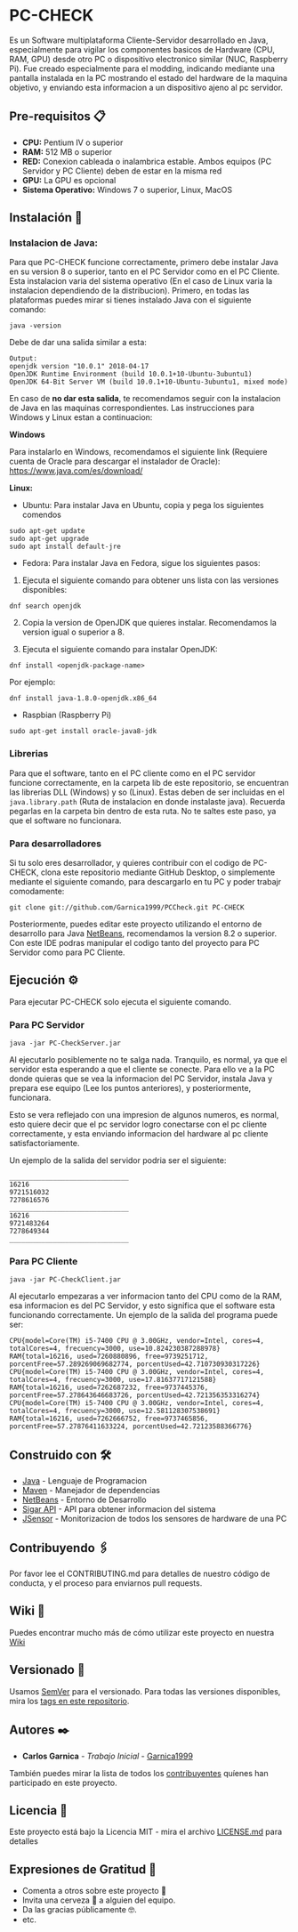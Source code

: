 # PC-CHECK

Es un Software multiplataforma Cliente-Servidor desarrollado en Java, especialmente para vigilar los componentes basicos de Hardware (CPU, RAM, GPU) desde otro PC o dispositivo electronico similar (NUC, Raspberry Pi). Fue creado especialmente para el modding, indicando mediante una pantalla instalada en la PC mostrando el estado del hardware de la maquina objetivo, y enviando esta informacion a un dispositivo ajeno al pc servidor.

## Pre-requisitos 📋

* **CPU:** Pentium IV o superior
* **RAM:** 512 MB o superior
* **RED:** Conexion cableada o inalambrica estable. Ambos equipos (PC Servidor y PC Cliente) deben de estar en la misma red
* **GPU:** La GPU es opcional
* **Sistema Operativo:** Windows 7 o superior, Linux, MacOS

## Instalación 🔧

### Instalacion de Java: 

Para que PC-CHECK funcione correctamente, primero debe instalar Java en su version 8 o superior, tanto en el PC Servidor como en el PC Cliente. Esta instalacion varia del sistema operativo (En el caso de Linux varia la instalacion dependiendo de la distribucion).
Primero, en todas las plataformas puedes mirar si tienes instalado Java con el siguiente comando:

```
java -version
```
Debe de dar una salida similar a esta:

```
Output:
openjdk version "10.0.1" 2018-04-17
OpenJDK Runtime Environment (build 10.0.1+10-Ubuntu-3ubuntu1)
OpenJDK 64-Bit Server VM (build 10.0.1+10-Ubuntu-3ubuntu1, mixed mode)
```
En caso de **no dar esta salida**, te recomendamos seguir con la instalacion de Java en las maquinas correspondientes. Las instrucciones para Windows y Linux estan a continuacion:

**Windows** 

Para instalarlo en Windows, recomendamos el siguiente link (Requiere cuenta de Oracle para descargar el instalador de Oracle):
https://www.java.com/es/download/

**Linux:**
* Ubuntu: Para instalar Java en Ubuntu, copia y pega los siguientes comendos

```
sudo apt-get update
sudo apt-get upgrade
sudo apt install default-jre
```
* Fedora: Para instalar Java en Fedora, sigue los siguientes pasos:
1. Ejecuta el siguiente comando para obtener uns lista con las versiones disponibles:

```
dnf search openjdk
```
2. Copia la version de OpenJDK que quieres instalar. Recomendamos la version igual o superior a 8.

3. Ejecuta el siguiente comando para instalar OpenJDK:
```
dnf install <openjdk-package-name>
```
Por ejemplo:
```
dnf install java-1.8.0-openjdk.x86_64
```

* Raspbian (Raspberry Pi)

```
sudo apt-get install oracle-java8-jdk
```
### Librerias

Para que el software, tanto en el PC cliente como en el PC servidor funcione correctamente, en la carpeta lib de este repositorio, se encuentran las librerias DLL (Windows) y so (Linux). Estas deben de ser incluidas en el `java.library.path` (Ruta de instalacion en donde instalaste java). Recuerda pegarlas en la carpeta bin dentro de esta ruta. No te saltes este paso, ya que el software no funcionara.

### Para desarrolladores

Si tu solo eres desarrollador, y quieres contribuir con el codigo de PC-CHECK, clona este repositorio mediante GitHub Desktop, o simplemente mediante el siguiente comando, para descargarlo en tu PC y poder trabajr comodamente:

```
git clone git://github.com/Garnica1999/PCCheck.git PC-CHECK
```
Posteriormente, puedes editar este proyecto utilizando el entorno de desarrollo para Java [NetBeans](https://netbeans.org/), recomendamos la version 8.2 o superior. Con este IDE podras manipular el codigo tanto del proyecto para PC Servidor como para PC Cliente.

## Ejecución ⚙️

Para ejecutar PC-CHECK solo ejecuta el siguiente comando.
### Para PC Servidor
```
java -jar PC-CheckServer.jar
```
Al ejecutarlo posiblemente no te salga nada. Tranquilo, es normal, ya que el servidor esta esperando a que el cliente se conecte. Para ello ve a la PC donde quieras que se vea la informacion del PC Servidor, instala Java y prepara ese equipo (Lee los puntos anteriores), y posteriormente, funcionara.

Esto se vera reflejado con una impresion de algunos numeros, es normal, esto quiere decir que el pc servidor logro conectarse con el pc cliente correctamente, y esta enviando informacion del hardware al pc cliente satisfactoriamente.

Un ejemplo de la salida del servidor podria ser el siguiente:
```
______________________________
16216
9721516032
7278616576
______________________________
16216
9721483264
7278649344
______________________________
```
### Para PC Cliente
```
java -jar PC-CheckClient.jar
```
Al ejecutarlo empezaras a ver informacion tanto del CPU como de la RAM, esa informacion es del PC Servidor, y esto significa que el software esta funcionando correctamente. Un ejemplo de la salida del programa puede ser:
```
CPU{model=Core(TM) i5-7400 CPU @ 3.00GHz, vendor=Intel, cores=4, totalCores=4, frecuency=3000, use=10.824230387288978}
RAM{total=16216, used=7260880896, free=9739251712, porcentFree=57.289269069682774, porcentUsed=42.710730930317226}
CPU{model=Core(TM) i5-7400 CPU @ 3.00GHz, vendor=Intel, cores=4, totalCores=4, frecuency=3000, use=17.81637717121588}
RAM{total=16216, used=7262687232, free=9737445376, porcentFree=57.278643646683726, porcentUsed=42.721356353316274}
CPU{model=Core(TM) i5-7400 CPU @ 3.00GHz, vendor=Intel, cores=4, totalCores=4, frecuency=3000, use=12.581128307538691}
RAM{total=16216, used=7262666752, free=9737465856, porcentFree=57.27876411633224, porcentUsed=42.72123588366776}
```

## Construido con 🛠️

* [Java](https://www.java.com/es/) - Lenguaje de Programacion
* [Maven](https://maven.apache.org/) - Manejador de dependencias
* [NetBeans](https://netbeans.org/) - Entorno de Desarrollo
* [Sigar API](https://github.com/hyperic/sigar) - API para obtener informacion del sistema
* [JSensor](https://github.com/profesorfalken/jSensors) - Monitorizacion de todos los sensores de hardware de una PC

## Contribuyendo 🖇️

Por favor lee el CONTRIBUTING.md para detalles de nuestro código de conducta, y el proceso para enviarnos pull requests.

## Wiki 📖

Puedes encontrar mucho más de cómo utilizar este proyecto en nuestra [Wiki](https://github.com/tu/proyecto/wiki)

## Versionado 📌

Usamos [SemVer](http://semver.org/) para el versionado. Para todas las versiones disponibles, mira los [tags en este repositorio](https://github.com/tu/proyecto/tags).

## Autores ✒️

* **Carlos Garnica** - *Trabajo Inicial* - [Garnica1999](https://github.com/garnica1999)

También puedes mirar la lista de todos los [contribuyentes](https://github.com/your/project/contributors) quíenes han participado en este proyecto. 

## Licencia 📄

Este proyecto está bajo la Licencia MIT - mira el archivo [LICENSE.md](LICENSE.md) para detalles

## Expresiones de Gratitud 🎁

* Comenta a otros sobre este proyecto 📢
* Invita una cerveza 🍺 a alguien del equipo. 
* Da las gracias públicamente 🤓.
* etc.

